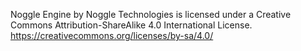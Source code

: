 Noggle Engine by Noggle Technologies is licensed under a Creative Commons Attribution-ShareAlike 4.0 International License.
https://creativecommons.org/licenses/by-sa/4.0/
